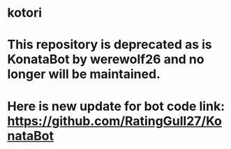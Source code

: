 # kotori
# This repository is deprecated as is KonataBot by werewolf26 and no longer will be maintained. 
 # Here is new update for bot code link: https://github.com/RatingGull27/KonataBot
